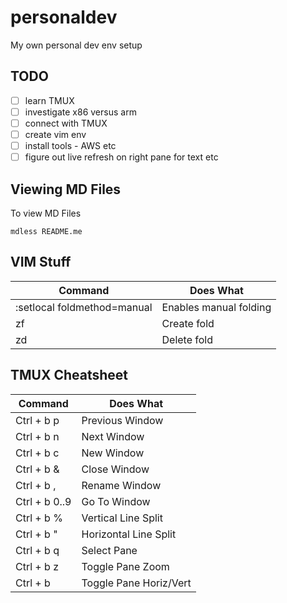 # personaldev
My own personal dev env setup

## TODO

- [ ] learn TMUX
- [ ] investigate x86 versus arm
- [ ] connect with TMUX
- [ ] create vim env
- [ ] install tools - AWS etc
- [ ] figure out live refresh on right pane for text etc

## Viewing MD Files

To view MD Files
```
mdless README.me
```


## VIM Stuff

|Command | Does What |
|---|---|
|:setlocal foldmethod=manual | Enables manual folding |
| zf | Create fold |
| zd | Delete fold |


## TMUX Cheatsheet

|Command | Does What |
|---|---|
|Ctrl + b p | Previous Window |
|Ctrl + b n | Next Window |
|Ctrl + b c | New Window |
|Ctrl + b & | Close Window |
|Ctrl + b , | Rename Window |
|Ctrl + b 0..9 | Go To Window |
|Ctrl + b % | Vertical Line Split |
|Ctrl + b " | Horizontal Line Split |
|Ctrl + b q | Select Pane |
|Ctrl + b z | Toggle Pane Zoom |
|Ctrl + b <SPACE> | Toggle Pane Horiz/Vert |



